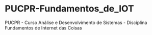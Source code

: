# PUCPR-Fundamentos_de_IOT
PUCPR - Curso Análise e Desenvolvimento de Sistemas - Disciplina Fundamentos de Internet das Coisas
